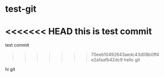 # test-git

<<<<<<< HEAD
this is test commit
=======
test commit
>>>>>>> 70eeb10492643aedc43d08b0ff4e2afaafb42dc9
hello git   

hi git